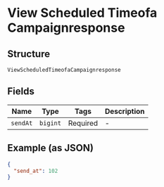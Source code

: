 
# View Scheduled Timeofa Campaignresponse

## Structure

`ViewScheduledTimeofaCampaignresponse`

## Fields

| Name | Type | Tags | Description |
|  --- | --- | --- | --- |
| `sendAt` | `bigint` | Required | - |

## Example (as JSON)

```json
{
  "send_at": 102
}
```

